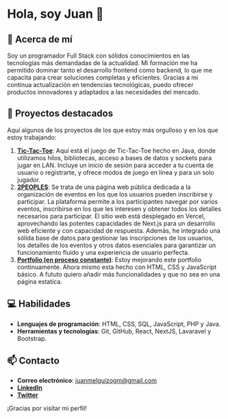 # Hola, soy Juan 👋

## 🚀 Acerca de mí

Soy un programador Full Stack con sólidos conocimientos en las tecnologías más demandadas de la actualidad. Mi formación me ha permitido dominar tanto el desarrollo frontend como backend, lo que me capacita para crear soluciones completas y eficientes. Gracias a mi continua actualización en tendencias tecnológicas, puedo ofrecer productos innovadores y adaptados a las necesidades del mercado.

## 🎯 Proyectos destacados

Aquí algunos de los proyectos de los que estoy más orgulloso y en los que estoy
trabajando:

1. [**Tic-Tac-Toe**](https://github.com/juanmelmos/TicTacToe): Aquí está el
   juego de Tic-Tac-Toe hecho en Java, donde utilizamos hilos, bibliotecas,
   acceso a bases de datos y sockets para jugar en LAN. Incluye un inicio de
   sesión para acceder a tu cuenta de usuario o registrarte, y ofrece modos de
   juego en línea y para un solo jugador.
2. [**2PEOPLES**](https://2-peolpes.vercel.app/): Se trata de una página web pública dedicada a la organización de eventos en los que los usuarios pueden inscribirse y participar. La plataforma permite a los participantes navegar por varios eventos, inscribirse en los que les interesen y obtener todos los detalles necesarios para participar. El sitio web está desplegado en Vercel, aprovechando las potentes capacidades de Next.js para un desarrollo web eficiente y con capacidad de respuesta. Además, he integrado una sólida base de datos para gestionar las inscripciones de los usuarios, los detalles de los eventos y otros datos esenciales para garantizar un funcionamiento fluido y una experiencia de usuario perfecta.
3. [**Portfolio (en proceso constante)**](https://juanmelmos.github.io/): Estoy mejorando
   este portfolio continuamente. Ahora mismo esta hecho con HTML, CSS y JavaScript básico. A fututo quiero añadir más funcionalidades y que no sea en una página estatica.

## 💻 Habilidades

- **Lenguajes de programación**: HTML, CSS, SQL, JavaScript, PHP y Java.
- **Herramientas y tecnologías**: Git, GitHub, React, NextJS, Lavaravel y Bootstrap.

## 📫 Contacto

- **Correo electrónico**: <juanmelguizogm@gmail.com>
- [**LinkedIn**](https://www.linkedin.com/in/juan-melguizo-moscoso-b3003419a/)
- [**Twitter**](https://twitter.com/Blaze_JMM)

¡Gracias por visitar mi perfil!
